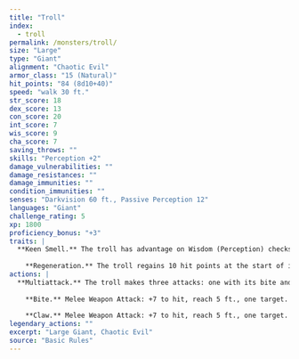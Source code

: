 ```yaml
---
title: "Troll"
index:
  - troll
permalink: /monsters/troll/
size: "Large"
type: "Giant"
alignment: "Chaotic Evil"
armor_class: "15 (Natural)"
hit_points: "84 (8d10+40)"
speed: "walk 30 ft."
str_score: 18
dex_score: 13
con_score: 20
int_score: 7
wis_score: 9
cha_score: 7
saving_throws: ""
skills: "Perception +2"
damage_vulnerabilities: ""
damage_resistances: ""
damage_immunities: ""
condition_immunities: ""
senses: "Darkvision 60 ft., Passive Perception 12"
languages: "Giant"
challenge_rating: 5
xp: 1800
proficiency_bonus: "+3"
traits: |
  **Keen Smell.** The troll has advantage on Wisdom (Perception) checks that rely on smell.
    
    **Regeneration.** The troll regains 10 hit points at the start of its turn. If the troll takes acid or fire damage, this trait doesn't function at the start of the troll's next turn. The troll dies only if it starts its turn with 0 hit points and doesn't regenerate.
actions: |
  **Multiattack.** The troll makes three attacks: one with its bite and two with its claws.
    
    **Bite.** Melee Weapon Attack: +7 to hit, reach 5 ft., one target. Hit: 7 (1d6 + 4) piercing damage.
    
    **Claw.** Melee Weapon Attack: +7 to hit, reach 5 ft., one target. Hit: 11 (2d6 + 4) slashing damage.  
legendary_actions: ""
excerpt: "Large Giant, Chaotic Evil"
source: "Basic Rules"
---
```

